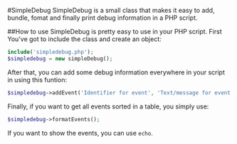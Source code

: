 #SimpleDebug
SimpleDebug is a small class that makes it easy to add,  bundle, fomat and finally print debug information in a PHP script.

##How to use
SimpleDebug is pretty easy to use in your PHP script. First You've got to include the class and create an object:
```php
include('simpledebug.php');
$simpledebug = new simpleDebug();
```
After that, you can add some debug information everywhere in your script in using this funtion:
```php
$simpledebug->addEvent('Identifier for event', 'Text/message for event');
```
Finally, if you want to get all events sorted in a table, you simply use:
```php
$simpledebug->formatEvents();
```
If you want to show the events, you can use `echo`.